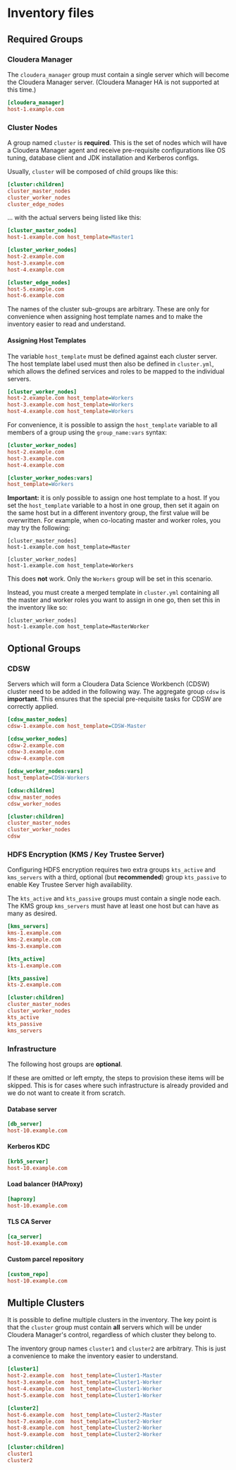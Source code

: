 # Inventory files

## Required Groups

### Cloudera Manager

The `cloudera_manager` group must contain a single server which will become the Cloudera Manager server. (Cloudera Manager HA is not supported at this time.)

```ini
[cloudera_manager]
host-1.example.com
```

### Cluster Nodes

A group named `cluster` is **required**. This is the set of nodes which will have a Cloudera Manager agent and receive pre-requisite configurations like OS tuning, database client and JDK installation and Kerberos configs.

Usually, `cluster` will be composed of child groups like this:

```ini
[cluster:children]
cluster_master_nodes
cluster_worker_nodes
cluster_edge_nodes
```

... with the actual servers being listed like this:

```ini
[cluster_master_nodes]
host-1.example.com host_template=Master1

[cluster_worker_nodes]
host-2.example.com
host-3.example.com
host-4.example.com

[cluster_edge_nodes]
host-5.example.com
host-6.example.com
```

The names of the cluster sub-groups are arbitrary. These are only for convenience when assigning host template names and to make the inventory easier to read and understand.

#### Assigning Host Templates

The variable `host_template` must be defined against each cluster server. The host template label used must then also be defined in `cluster.yml`, which allows the defined services and roles to be mapped to the individual servers.

```ini
[cluster_worker_nodes]
host-2.example.com host_template=Workers
host-3.example.com host_template=Workers
host-4.example.com host_template=Workers
```

For convenience, it is possible to assign the `host_template` variable to all members of a group using the `group_name:vars` syntax:

```ini
[cluster_worker_nodes]
host-2.example.com
host-3.example.com
host-4.example.com

[cluster_worker_nodes:vars]
host_template=Workers
```

**Important:** it is only possible to assign one host template to a host. If you set the `host_template` variable to a host in one group, then set it again on the same host but in a different inventory group, the first value will be overwritten. For example, when co-locating master and worker roles, you may try the following:

```
[cluster_master_nodes]
host-1.example.com host_template=Master

[cluster_worker_nodes]
host-1.example.com host_template=Workers
```

This does **not** work. Only the `Workers` group will be set in this scenario.

Instead, you must create a merged template in `cluster.yml` containing all the master and worker roles you want to assign in one go, then set this in the inventory like so:

```
[cluster_worker_nodes]
host-1.example.com host_template=MasterWorker
```

## Optional Groups

### CDSW

Servers which will form a Cloudera Data Science Workbench (CDSW) cluster need to be added in the following way. The aggregate group `cdsw` is **important**. This ensures that the special pre-requisite tasks for CDSW are correctly applied.

```ini
[cdsw_master_nodes]
cdsw-1.example.com host_template=CDSW-Master

[cdsw_worker_nodes]
cdsw-2.example.com
cdsw-3.example.com
cdsw-4.example.com

[cdsw_worker_nodes:vars]
host_template=CDSW-Workers

[cdsw:children]
cdsw_master_nodes
cdsw_worker_nodes

[cluster:children]
cluster_master_nodes
cluster_worker_nodes
cdsw
```

### HDFS Encryption (KMS / Key Trustee Server)

Configuring HDFS encryption requires two extra groups `kts_active` and `kms_servers` with a third, optional (but **recommended**) group `kts_passive` to enable Key Trustee Server high availability.

The `kts_active` and `kts_passive` groups must contain a single node each. The KMS group `kms_servers` must have at least one host but can have as many as desired.

```ini
[kms_servers]
kms-1.example.com
kms-2.example.com
kms-3.example.com

[kts_active]
kts-1.example.com

[kts_passive]
kts-2.example.com

[cluster:children]
cluster_master_nodes
cluster_worker_nodes
kts_active
kts_passive
kms_servers
```

### Infrastructure

The following host groups are **optional**.

If these are omitted or left empty, the steps to provision these items will be skipped. This is for cases where such infrastructure is already provided and we do not want to create it from scratch.

#### Database server

```ini
[db_server]
host-10.example.com
```

#### Kerberos KDC

```ini
[krb5_server]
host-10.example.com
```

#### Load balancer (HAProxy)

```ini
[haproxy]
host-10.example.com
```

#### TLS CA Server

```ini
[ca_server]
host-10.example.com
```

#### Custom parcel repository

```ini
[custom_repo]
host-10.example.com
```

## Multiple Clusters

It is possible to define multiple clusters in the inventory. The key point is that the `cluster` group must contain **all** servers which will be under Cloudera Manager's control, regardless of which cluster they belong to.


The inventory group names `cluster1` and `cluster2` are arbitrary. This is just a convenience to make the inventory easier to understand.

```ini
[cluster1]
host-2.example.com  host_template=Cluster1-Master
host-3.example.com  host_template=Cluster1-Worker
host-4.example.com  host_template=Cluster1-Worker
host-5.example.com  host_template=Cluster1-Worker

[cluster2]
host-6.example.com  host_template=Cluster2-Master
host-7.example.com  host_template=Cluster2-Worker
host-8.example.com  host_template=Cluster2-Worker
host-9.example.com  host_template=Cluster2-Worker

[cluster:children]
cluster1
cluster2
```
